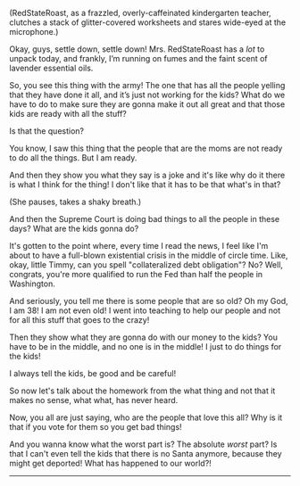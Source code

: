(RedStateRoast, as a frazzled, overly-caffeinated kindergarten teacher, clutches a stack of glitter-covered worksheets and stares wide-eyed at the microphone.)

Okay, guys, settle down, settle down! Mrs. RedStateRoast has a *lot* to unpack today, and frankly, I’m running on fumes and the faint scent of lavender essential oils.

So, you see this thing with the army! The one that has all the people yelling that they have done it all, and it’s just not working for the kids? What do we have to do to make sure they are gonna make it out all great and that those kids are ready with all the stuff?

Is that the question?

You know, I saw this thing that the people that are the moms are not ready to do all the things. But I am ready.

And then they show you what they say is a joke and it's like why do it there is what I think for the thing! I don't like that it has to be that what's in that?

(She pauses, takes a shaky breath.)

And then the Supreme Court is doing bad things to all the people in these days? What are the kids gonna do?

It's gotten to the point where, every time I read the news, I feel like I'm about to have a full-blown existential crisis in the middle of circle time. Like, okay, little Timmy, can you spell "collateralized debt obligation"? No? Well, congrats, you're more qualified to run the Fed than half the people in Washington.

And seriously, you tell me there is some people that are so old? Oh my God, I am 38! I am not even old! I went into teaching to help our people and not for all this stuff that goes to the crazy!

Then they show what they are gonna do with our money to the kids? You have to be in the middle, and no one is in the middle! I just to do things for the kids!

I always tell the kids, be good and be careful!

So now let's talk about the homework from the what thing and not that it makes no sense, what what, has never heard.

Now, you all are just saying, who are the people that love this all? Why is it that if you vote for them so you get bad things!

And you wanna know what the worst part is? The absolute *worst* part? Is that I can't even tell the kids that there is no Santa anymore, because they might get deported!
What has happened to our world?!

---